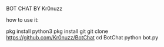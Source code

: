 BOT CHAT BY Kr0nuzz

how to use it:

pkg install python3
pkg install git
git clone https://github.com/Kr0nuzz/BotChat
cd BotChat
python bot.py
